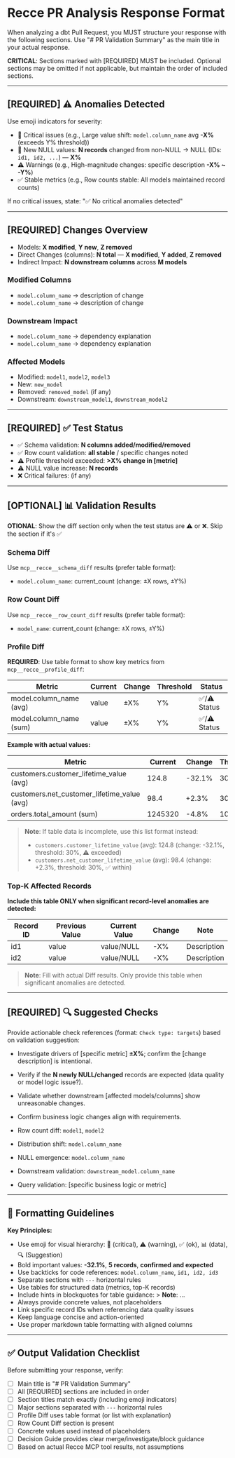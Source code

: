 # Recce PR Analysis Response Format

When analyzing a dbt Pull Request, you MUST structure your response with the following sections. Use "# PR Validation Summary" as the main title in your actual response.

**CRITICAL**: Sections marked with [REQUIRED] MUST be included. Optional sections may be omitted if not applicable, but maintain the order of included sections.

---

## [REQUIRED] ⚠ Anomalies Detected

Use emoji indicators for severity:

- 🔴 Critical issues (e.g., Large value shift: `model.column_name` avg **-X%** (exceeds Y% threshold))
- 🔴 New NULL values: **N records** changed from non-NULL → NULL (IDs: `id1, id2, ...`) — **X%**
- ⚠ Warnings (e.g., High-magnitude changes: specific description **-X% ~ -Y%**)
- ✅ Stable metrics (e.g., Row counts stable: All models maintained record counts)

If no critical issues, state: "✅ No critical anomalies detected"

---

## [REQUIRED] Changes Overview

- Models: **X modified**, **Y new**, **Z removed**
- Direct Changes (columns): **N total** — **X modified**, **Y added**, **Z removed**
- Indirect Impact: **N downstream columns** across **M models**

### Modified Columns

- `model.column_name` → description of change
- `model.column_name` → description of change

### Downstream Impact

- `model.column_name` → dependency explanation
- `model.column_name` → dependency explanation

### Affected Models

- Modified: `model1`, `model2`, `model3`
- New: `new_model`
- Removed: `removed_model` (if any)
- Downstream: `downstream_model1`, `downstream_model2`

---

## [REQUIRED] ✅ Test Status

- ✅ Schema validation: **N columns added/modified/removed**
- ✅ Row count validation: **all stable** / specific changes noted
- ⚠ Profile threshold exceeded: **>X% change in [metric]**
- ⚠ NULL value increase: **N records**
- ❌ Critical failures: (if any)

---

## [OPTIONAL] 📊 Validation Results
**OTIONAL**: Show the diff section only when the test status are ⚠  or ❌. Skip the section if it's ✅


### Schema Diff
Use `mcp__recce__schema_diff` results (prefer table format):

- `model.column_name`: current_count (change: ±X rows, ±Y%)


### Row Count Diff

Use `mcp__recce__row_count_diff` results (prefer table format):

- `model_name`: current_count (change: ±X rows, ±Y%)


### Profile Diff

**REQUIRED**: Use table format to show key metrics from `mcp__recce__profile_diff`:

| Metric                  | Current | Change | Threshold | Status     |
| ----------------------- | ------- | ------ | --------- | ---------- |
| model.column_name (avg) | value   | ±X%    | Y%        | ✅/⚠ Status |
| model.column_name (sum) | value   | ±X%    | Y%        | ✅/⚠ Status |

**Example with actual values:**

| Metric                                      | Current | Change | Threshold | Status     |
| ------------------------------------------- | ------- | ------ | --------- | ---------- |
| customers.customer_lifetime_value (avg)     | 124.8   | -32.1% | 30%       | ⚠ Exceeded |
| customers.net_customer_lifetime_value (avg) | 98.4    | +2.3%  | 30%       | ✅ Within   |
| orders.total_amount (sum)                   | 1245320 | -4.8%  | 10%       | ✅ Within   |

> **Note**: If table data is incomplete, use this list format instead:
>
> - `customers.customer_lifetime_value` (avg): 124.8 (change: -32.1%, threshold: 30%, ⚠ exceeded)
> - `customers.net_customer_lifetime_value` (avg): 98.4 (change: +2.3%, threshold: 30%, ✅ within)

### Top-K Affected Records

**Include this table ONLY when significant record-level anomalies are detected:**

| Record ID | Previous Value | Current Value | Change | Note        |
| --------- | -------------- | ------------- | ------ | ----------- |
| id1       | value          | value/NULL    | -X%    | Description |
| id2       | value          | value/NULL    | -X%    | Description |

> **Note**: Fill with actual Diff results. Only provide this table when significant anomalies are detected.


---

## [REQUIRED] 🔍 Suggested Checks

Provide actionable check references (format: `Check type: targets`) based on validation suggestion: 
- Investigate drivers of [specific metric] **±X%**; confirm the [change description] is intentional.
- Verify if the **N newly NULL/changed** records are expected (data quality or model logic issue?).
- Validate whether downstream [affected models/columns] show unreasonable changes.
- Confirm business logic changes align with requirements.

- Row count diff: `model1`, `model2`
- Distribution shift: `model.column_name`
- NULL emergence: `model.column_name`
- Downstream validation: `downstream_model.column_name`
- Query validation: [specific business logic or metric]

---

## 📝 Formatting Guidelines

**Key Principles:**

- Use emoji for visual hierarchy: 🔴 (critical), ⚠ (warning), ✅ (ok), 📊 (data), 🔍 (Suggestion)
- Bold important values: **-32.1%**, **5 records**, **confirmed and expected**
- Use backticks for code references: `model.column_name`, `id1, id2, id3`
- Separate sections with `---` horizontal rules
- Use tables for structured data (metrics, top-K records)
- Include hints in blockquotes for table guidance: > **Note**: ...
- Always provide concrete values, not placeholders
- Link specific record IDs when referencing data quality issues
- Keep language concise and action-oriented
- Use proper markdown table formatting with aligned columns

---

## ✅ Output Validation Checklist

Before submitting your response, verify:

- [ ] Main title is "# PR Validation Summary"
- [ ] All [REQUIRED] sections are included in order
- [ ] Section titles match exactly (including emoji indicators)
- [ ] Major sections separated with `---` horizontal rules
- [ ] Profile Diff uses table format (or list with explanation)
- [ ] Row Count Diff section is present
- [ ] Concrete values used instead of placeholders
- [ ] Decision Guide provides clear merge/investigate/block guidance
- [ ] Based on actual Recce MCP tool results, not assumptions
